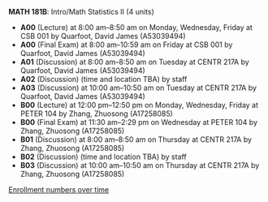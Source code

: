**MATH 181B**: Intro/Math Statistics II (4 units)

- **A00** (Lecture) at 8:00 am–8:50 am on Monday, Wednesday, Friday at CSB 001 by Quarfoot, David James (A53039494)
- **A00** (Final Exam) at 8:00 am–10:59 am on Friday at CSB 001 by Quarfoot, David James (A53039494)
- **A01** (Discussion) at 8:00 am–8:50 am on Tuesday at CENTR 217A by Quarfoot, David James (A53039494)
- **A02** (Discussion) (time and location TBA) by staff
- **A03** (Discussion) at 10:00 am–10:50 am on Tuesday at CENTR 217A by Quarfoot, David James (A53039494)
- **B00** (Lecture) at 12:00 pm–12:50 pm on Monday, Wednesday, Friday at PETER 104 by Zhang, Zhuosong (A17258085)
- **B00** (Final Exam) at 11:30 am–2:29 pm on Wednesday at PETER 104 by Zhang, Zhuosong (A17258085)
- **B01** (Discussion) at 8:00 am–8:50 am on Thursday at CENTR 217A by Zhang, Zhuosong (A17258085)
- **B02** (Discussion) (time and location TBA) by staff
- **B03** (Discussion) at 10:00 am–10:50 am on Thursday at CENTR 217A by Zhang, Zhuosong (A17258085)

[Enrollment numbers over time](./MATH181B.tsv)
